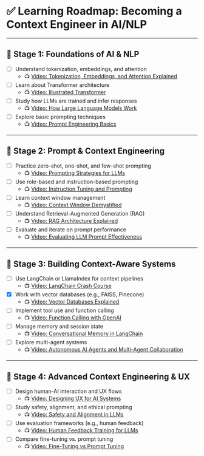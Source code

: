 # ✅ Learning Roadmap: Becoming a Context Engineer in AI/NLP

---

## 🧩 Stage 1: Foundations of AI & NLP

- [ ] Understand tokenization, embeddings, and attention  
  - 📺 [Video: Tokenization, Embeddings, and Attention Explained](https://www.youtube.com/watch?v=8aGyZQh8fYg)  
- [ ] Learn about Transformer architecture  
  - 📺 [Video: Illustrated Transformer](https://www.youtube.com/watch?v=4Bdc55j80l8)  
- [ ] Study how LLMs are trained and infer responses  
  - 📺 [Video: How Large Language Models Work](https://www.youtube.com/watch?v=FfTrxkGxyJw)  
- [ ] Explore basic prompting techniques  
  - 📺 [Video: Prompt Engineering Basics](https://www.youtube.com/watch?v=wQJAXhBB7Z0)  

---

## 🧠 Stage 2: Prompt & Context Engineering

- [ ] Practice zero-shot, one-shot, and few-shot prompting  
  - 📺 [Video: Prompting Strategies for LLMs](https://www.youtube.com/watch?v=nJYpCOl8nt0)  
- [ ] Use role-based and instruction-based prompting  
  - 📺 [Video: Instruction Tuning and Prompting](https://www.youtube.com/watch?v=HeQX2HjkcNo)  
- [ ] Learn context window management  
  - 📺 [Video: Context Window Demystified](https://www.youtube.com/watch?v=kma3HfzpSKM)  
- [ ] Understand Retrieval-Augmented Generation (RAG)  
  - 📺 [Video: RAG Architecture Explained](https://www.youtube.com/watch?v=LWhRbG7fX2I)  
- [ ] Evaluate and iterate on prompt performance  
  - 📺 [Video: Evaluating LLM Prompt Effectiveness](https://www.youtube.com/watch?v=Ejo9fFPBGu8)  

---

## 🧰 Stage 3: Building Context-Aware Systems

- [ ] Use LangChain or LlamaIndex for context pipelines  
  - 📺 [Video: LangChain Crash Course](https://www.youtube.com/watch?v=UgF3v6Ra3xc)  
- [x] Work with vector databases (e.g., FAISS, Pinecone)  
  - 📺 [Video: Vector Databases Explained](https://www.youtube.com/watch?v=5pCqZ4cWjJU)  
- [ ] Implement tool use and function calling  
  - 📺 [Video: Function Calling with OpenAI](https://www.youtube.com/watch?v=hNehcrY4Wzc)  
- [ ] Manage memory and session state  
  - 📺 [Video: Conversational Memory in LangChain](https://www.youtube.com/watch?v=6HfKkVR-F9w)  
- [ ] Explore multi-agent systems  
  - 📺 [Video: Autonomous AI Agents and Multi-Agent Collaboration](https://www.youtube.com/watch?v=Glr9q4rOZ8o)  

---

## 🚀 Stage 4: Advanced Context Engineering & UX

- [ ] Design human-AI interaction and UX flows  
  - 📺 [Video: Designing UX for AI Systems](https://www.youtube.com/watch?v=C7BMdxKwL_c)  
- [ ] Study safety, alignment, and ethical prompting  
  - 📺 [Video: Safety and Alignment in LLMs](https://www.youtube.com/watch?v=BBh8UW0f1X0)  
- [ ] Use evaluation frameworks (e.g., human feedback)  
  - 📺 [Video: Human Feedback Training for LLMs](https://www.youtube.com/watch?v=k1N8nTyP_L0)  
- [ ] Compare fine-tuning vs. prompt tuning  
  - 📺 [Video: Fine-Tuning vs Prompt Tuning](https://www.youtube.com/watch?v=CJX5UoFz64Q)  
